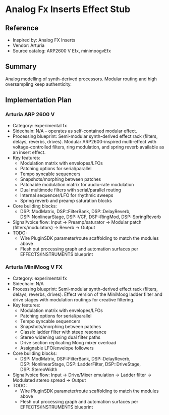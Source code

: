 # Analog Fx Inserts Effect Stub

## Reference
- Inspired by: Analog FX Inserts
- Vendor: Arturia
- Source catalog: ARP2600 V Efx, minimoogvEfx

## Summary
Analog modelling of synth-derived processors. Modular routing and high oversampling keep authenticity.

## Implementation Plan
### Arturia ARP 2600 V
- Category: experimental fx
- Sidechain: N/A – operates as self-contained modular effect.
- Processing blueprint: Semi-modular synth-derived effect rack (filters, delays, reverbs, drives). Modular ARP2600-inspired multi-effect with voltage-controlled filters, ring modulation, and spring reverb available as an insert effect.
- Key features:
  - Modulation matrix with envelopes/LFOs
  - Patching options for serial/parallel
  - Tempo syncable sequencers
  - Snapshots/morphing between patches
  - Patchable modulation matrix for audio-rate modulation
  - Dual multimode filters with serial/parallel routing
  - Internal sequencer/LFO for rhythmic sweeps
  - Spring reverb and preamp saturation blocks
- Core building blocks:
  - DSP::ModMatrix, DSP::FilterBank, DSP::DelayReverb, DSP::NonlinearStage, DSP::VCF, DSP::RingMod, DSP::SpringReverb
- Signal/voice flow: Input → Preamp/saturator → Modular patch (filters/modulators) → Reverb → Output
- TODO:
  - Wire PluginSDK parameter/route scaffolding to match the modules above
  - Flesh out processing graph and automation surfaces per EFFECTS/INSTRUMENTS blueprint

### Arturia MiniMoog V FX
- Category: experimental fx
- Sidechain: N/A
- Processing blueprint: Semi-modular synth-derived effect rack (filters, delays, reverbs, drives). Effect version of the MiniMoog ladder filter and drive stages with modulation routings for creative filtering.
- Key features:
  - Modulation matrix with envelopes/LFOs
  - Patching options for serial/parallel
  - Tempo syncable sequencers
  - Snapshots/morphing between patches
  - Classic ladder filter with steep resonance
  - Stereo widening using dual filter paths
  - Drive section replicating Moog mixer overload
  - Assignable LFO/envelope followers
- Core building blocks:
  - DSP::ModMatrix, DSP::FilterBank, DSP::DelayReverb, DSP::NonlinearStage, DSP::LadderFilter, DSP::DriveStage, DSP::StereoWidth
- Signal/voice flow: Input → Drive/Mixer emulation → Ladder filter → Modulated stereo spread → Output
- TODO:
  - Wire PluginSDK parameter/route scaffolding to match the modules above
  - Flesh out processing graph and automation surfaces per EFFECTS/INSTRUMENTS blueprint
